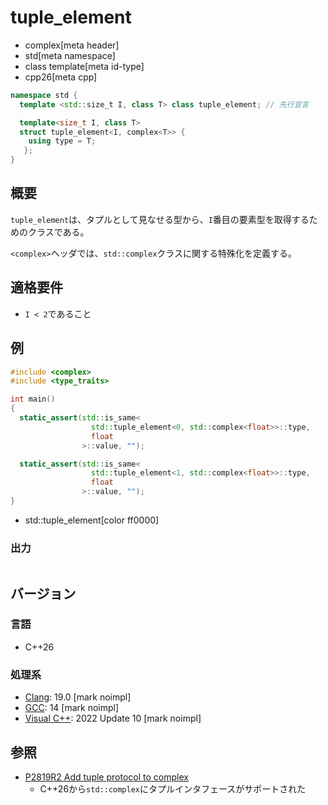 # tuple_element
* complex[meta header]
* std[meta namespace]
* class template[meta id-type]
* cpp26[meta cpp]

```cpp
namespace std {
  template <std::size_t I, class T> class tuple_element; // 先行宣言

  template<size_t I, class T>
  struct tuple_element<I, complex<T>> {
    using type = T;
   };
}
```

## 概要
`tuple_element`は、タプルとして見なせる型から、`I`番目の要素型を取得するためのクラスである。

`<complex>`ヘッダでは、`std::complex`クラスに関する特殊化を定義する。


## 適格要件
- `I < 2`であること


## 例
```cpp example
#include <complex>
#include <type_traits>

int main()
{
  static_assert(std::is_same<
                  std::tuple_element<0, std::complex<float>>::type,
                  float
                >::value, "");

  static_assert(std::is_same<
                  std::tuple_element<1, std::complex<float>>::type,
                  float
                >::value, "");
}
```
* std::tuple_element[color ff0000]

### 出力
```
```


## バージョン
### 言語
- C++26

### 処理系
- [Clang](/implementation.md#clang): 19.0 [mark noimpl]
- [GCC](/implementation.md#gcc): 14 [mark noimpl]
- [Visual C++](/implementation.md#visual_cpp): 2022 Update 10 [mark noimpl]


## 参照
- [P2819R2 Add tuple protocol to complex](https://open-std.org/jtc1/sc22/wg21/docs/papers/2023/p2819r2.pdf)
    - C++26から`std::complex`にタプルインタフェースがサポートされた

